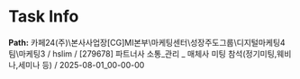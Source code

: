 # Task Info

**Path:** 카페24(주)\본사사업장\[CG]MI본부\마케팅센터\성장주도그룹\디지털마케팅4팀\마케팅3 / hslim / [279678] 파트너사 소통_관리 _ 매체사 미팅 참석(정기미팅,웨비나,세미나 등) / 2025-08-01_00-00-00

